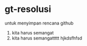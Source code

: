 # gt-resolusi
untuk menyimpan rencana github
 1. kita harus semangat
 2. kita harus semangattttt
hjkdsfhfsd
